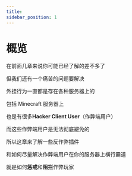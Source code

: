 ```yaml
---
title: 
sidebar_position: 1
---
```




# 概览

在前面几章来说你可能已经了解的差不多了

但我们还有一个痛苦的问题要解决

外挂行为一直都是存在各种服务器上的

包括 Minecraft 服务器上

也是有很多**Hacker Client User**（作弊端用户）

而这些作弊端用户是无法彻底避免的

所以这章来了解一些反作弊插件

和如何尽量解决作弊端用户在你的服务器上横行霸道

就是如何**惩戒**和**阻拦**作弊玩家
